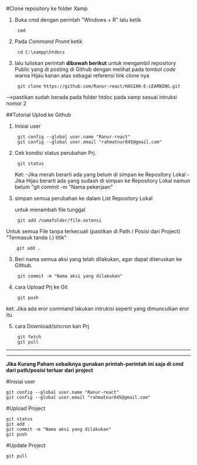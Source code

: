 #Clone repository ke folder Xamp
1. Buka cmd dengan perintah "Windows + R" lalu ketik 
		
		cmd

2. Pada _Command Promt_ ketik

		cd C:\xampp\htdocs

3. lalu tuliskan perintah **dibawah berikut** untuk mengambil repository Public yang di posting di Github dengan melihat pada tombol _code_ warna Hijau kanan atas sebagai referensi link clone nya

		git clone https://github.com/Ranur-react/HASIAN-E-LEARNING.git

-->pastikan sudah berada pada folder htdoc pada xamp sesuai intruksi nomor 2

##Tutorial Uplod ke Github

1. Inisiai user

		git config --global user.name "Ranur-react"
		git config --global user.email "rahmatnur845@gmail.com"



1. Cek kondisi status perubahan Prj.

		git status
   
	Ket: -Jika merah berarti ada yang belum di simpan ke Repository Lokal
		-Jika Hijau berarti ada yang sudash di simpan ke Repository Lokal namun belum "git commit -m "Nama pekerjaan"

2. simpan semua perubahan ke dalam List Repository  Lokal

	untuk menambah file tunggal
		
		git add /namafolder/file.extensi
	
Untuk semua File tanpa terkecuali (pastikan  di Path / Posisi dari Project) "Termasuk tanda (.) titik"
			
		git add .  				

3. Beri nama semua aksi yang telah dilakukan, agar dapat diteruskan ke Github.
		
		git commit -m "Nama aksi yang dilakukan"

4. cara Upload Prj ke Git
		
		git push

ket: Jika ada eror command lakukan intrukisi seperti yang dimunculkan eror itu

5. cara Download/sincron kan Prj
			
		git fetch
		git pull
-----------------------------------------------------------------------------------------
-----------------------------------------------------------------------------------------
**Jika Kurang Paham sebaiknya gunakan printah-perintah ini saja di cmd dari path/posisi terluar dari project**

#Inisiai user

	git config --global user.name "Ranur-react"
	git config --global user.email "rahmatnur845@gmail.com"

#Upload Project

	git status
	git add .
	git commit -m "Nama aksi yang dilakukan"
	git push


#Update Project

	git pull